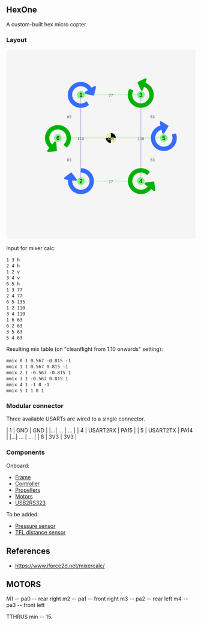## HexOne

A custom-built hex micro copter.

### Layout

![Layout of HexOne motors](img/hex_one_motors.png "Layout of HexOne motors")

Input for mixer calc:

```
1 3 h
2 4 h
1 2 v
3 4 v
6 5 h
1 3 77
2 4 77
6 5 135
1 2 110
3 4 110
1 6 63
6 2 63
3 5 63
5 4 63
```

Resulting mix table (on "cleanflight from 1.10 onwards" setting):

```
mmix 0 1 0.567 -0.815 -1
mmix 1 1 0.567 0.815 -1
mmix 2 1 -0.567 -0.815 1
mmix 3 1 -0.567 0.815 1
mmix 4 1 -1 0 -1
mmix 5 1 1 0 1
```

### Modular connector

Three available USARTs are wired to a single connector.

| 1 | GND      | GND  |
|...|    ...   |  ... |
| 4 | USART2RX | PA15 |
| 5 | USART2TX | PA14 |
|...|    ...   |  ... |
| 8 | 3V3      | 3V3  |

### Components

Onboard:

* [Frame](https://www.banggood.com/LANTIAN-Spider-150-HEX-6-Carbon-Fiber-DIY-Micro-FPV-RC-Quadcopter-Frame-Support-8520-Coreless-Motor-p-1079962.html)
* [Controller](https://www.banggood.com/Eachine-32bits-F3-Brushed-Flight-Control-Board-Based-On-SP-RACING-F3-EVO-For-Micro-FPV-Frame-p-1076530.html)
* [Propellers](https://www.banggood.com/Upgraded-Hubsan-H107-X4-RC-Quadcopter-Spare-Parts-Blade-Set-p-81701.html)
* [Motors](https://www.banggood.com/2Pcs-8520-8_5x20MM-28000RPM-2_1V-DC-Brushed-Coreless-Motor-CWCCW-71mm87mm-for-DJI-Ryze-TELLO-Drone-p-1284632.html)
* [USB2RS323](https://www.banggood.com/CJMCU-CP2102-USB-To-TTLSerial-Module-UART-STC-Downloader-p-970993.html)

To be added:

* [Pressure sensor](https://eu.banggood.com/Wholesale-Warehouse-GY-BMP280-3_3-High-Precision-Atmospheric-Pressure-Sensor-Module-For-Arduino-wp-Eu-1111135.html)
* [TFL distance sensor](https://ru.aliexpress.com/item/GY-530-VL53L0X-laser-range-finder-ToF-distance-measurement-Flight-time-range-sensor-module/32840503781.html)

## References

* https://www.iforce2d.net/mixercalc/



## MOTORS

M1 -- pa0 -- rear right
m2 -- pa1 -- front right
m3 -- pa2 -- rear left
m4 -- pa3 -- front left

TTHRUS min -- 15.
